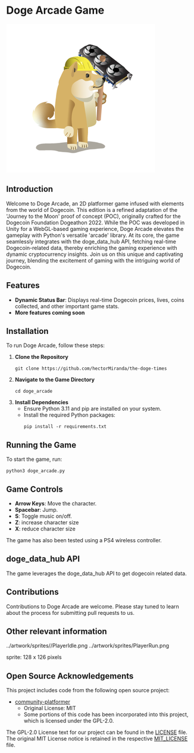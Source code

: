 # Doge Arcade Game

![Work in progress](../assets/UI/doge_mining.png)


## Introduction
Welcome to Doge Arcade, an 2D platformer game infused with elements from the world of Dogecoin. This edition is a refined adaptation of the 'Journey to the Moon' proof of concept (POC), originally crafted for the Dogecoin Foundation Dogeathon 2022. While the POC was developed in Unity for a WebGL-based gaming experience, Doge Arcade elevates the gameplay with Python's versatile 'arcade' library. At its core, the game seamlessly integrates with the doge_data_hub API, fetching real-time Dogecoin-related data, thereby enriching the gaming experience with dynamic cryptocurrency insights. Join us on this unique and captivating journey, blending the excitement of gaming with the intriguing world of Dogecoin.

## Features
- **Dynamic Status Bar**: Displays real-time Dogecoin prices, lives, coins collected, and other important game stats.
- **More features coming soon**
## Installation

To run Doge Arcade, follow these steps:

1. **Clone the Repository**
   ```
   git clone https://github.com/hectorMiranda/the-doge-times
   ```
2. **Navigate to the Game Directory**
   ```
   cd doge_arcade
   ```
3. **Install Dependencies**
   - Ensure Python 3.11 and pip are installed on your system.
   - Install the required Python packages:
     ```
     pip install -r requirements.txt
     ```

## Running the Game

To start the game, run:

```
python3 doge_arcade.py
```

## Game Controls

- **Arrow Keys**: Move the character.
- **Spacebar**: Jump.
- **S**: Toggle music on/off.
- **Z**: increase character size
- **X**: reduce character size

The game has also been tested using a PS4 wireless controller.

## doge_data_hub API 

The game leverages the doge_data_hub API to get dogecoin related data.

## Contributions

Contributions to Doge Arcade are welcome. Please stay tuned to learn about the process for submitting pull requests to us.

## Other relevant information

../artwork/sprites//PlayerIdle.png
../artwork/sprites/PlayerRun.png

sprite: 128 x 126 pixels

## Open Source Acknowledgements

This project includes code from the following open source project:

- [community-platformer](https://github.com/pythonarcade/community-platformer)
  - Original License: MIT
  - Some portions of this code has been incorporated into this project, which is licensed under the GPL-2.0.

The GPL-2.0 License text for our project can be found in the [LICENSE](https://github.com/hectorMiranda/the-doge-times/blob/main/LICENSE) file. The original MIT License notice is retained in the respective [MIT_LICENSE](https://github.com/hectorMiranda/the-doge-times/blob/main/doge_arcade/MIT_LICENSE) file.
